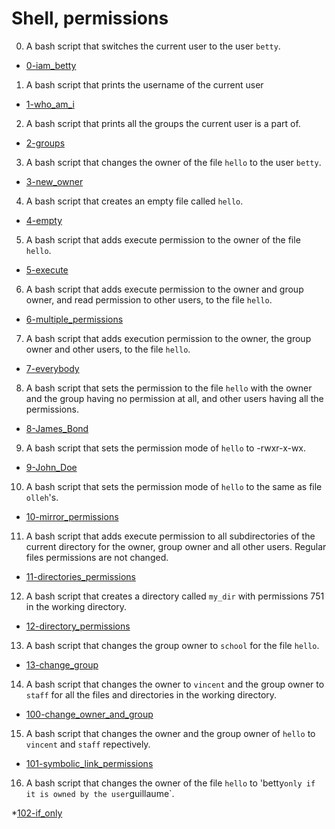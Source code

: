 # Shell, permissions

0. A bash script that switches the current user to the user `betty`.

  * [0-iam_betty](0-iam_betty)

1. A bash script that prints the username of the current user

  * [1-who_am_i](1-who_am_i)

2. A bash script that prints all the groups the current user is a part of.

  * [2-groups](2-groups)

3. A bash script that changes the owner of the file `hello` to the user `betty`.

  * [3-new_owner](3-new_owner)

4. A bash script that creates an empty file called `hello`.

  * [4-empty](4-empty)

5. A bash script that adds execute permission to the owner of the file `hello`.

  * [5-execute](5-execute)

6. A bash script that adds execute permission to the owner and group owner, and read permission to other users, to the file `hello`.

  * [6-multiple_permissions](6-multiple_permissions)

7. A bash script that adds execution permission to the owner, the group owner and other users, to the file `hello`.

  * [7-everybody](7-everybody)

8. A bash script that sets the permission to the file `hello` with the owner and the group having no permission at all, and other users having all the permissions.

  * [8-James_Bond](8-James_Bond)

9. A bash script that sets the permission mode of `hello` to -rwxr-x-wx.

  * [9-John_Doe](9-John_Doe)

10. A bash script that sets the permission mode of `hello` to the same as file `olleh`'s.

  * [10-mirror_permissions](10-mirror_permissions)

11. A bash script that adds execute permission to all subdirectories of the current directory for the owner, group owner and all other users. Regular files permissions are not changed.

  * [11-directories_permissions](11-directories_permissions)

12. A bash script that creates a directory called `my_dir` with permissions 751 in the working directory.

  * [12-directory_permissions](12-directory_permissions)

13. A bash script that changes the group owner to `school` for the file `hello`.

  * [13-change_group](13-change_group)

14. A bash script that changes the owner to `vincent` and the group owner to `staff` for all the files and directories in the working directory.

  * [100-change_owner_and_group](100-change_owner_and_group)

15. A bash script that changes the owner and the group owner of `hello` to `vincent` and `staff` repectively.

  * [101-symbolic_link_permissions](101-symbolic_link_permissions)

16. A bash script that changes the owner of the file `hello` to 'betty` only if it is owned by the user `guillaume`.

  *[102-if_only](102-if_only)
